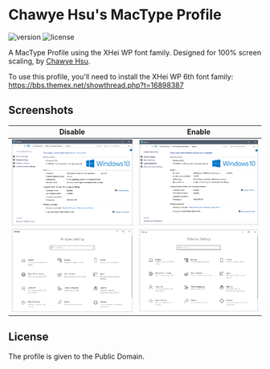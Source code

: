 # Chawye Hsu's MacType Profile

![version](https://img.shields.io/badge/Version-2.0.0-blue.svg?style=flat-square) ![license](https://img.shields.io/github/license/h404bi/mactype-profile.svg?style=flat-square)

A MacType Profile using the XHei WP font family. Designed for 100% screen scaling, by [Chawye Hsu](https://github.com/h404bi).

To use this profile, you'll need to install the XHei WP 6th font family: https://bbs.themex.net/showthread.php?t=16898387



## Screenshots

| Disable | Enable |
|---------|--------|
| ![](common-disable.png) | ![](common-enable.png) |
| ![](directwrite-disable.png) | ![](directwrite-enable.png) |

## License

The profile is given to the Public Domain.
